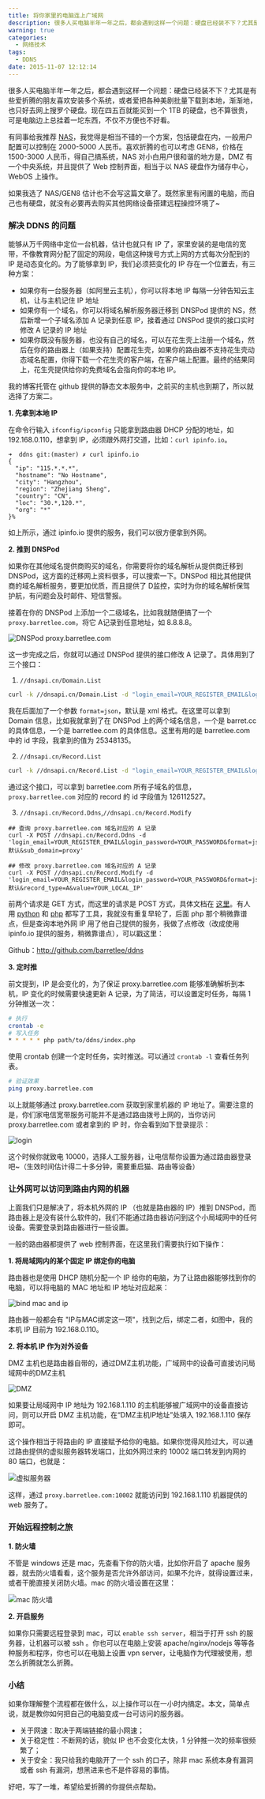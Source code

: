 ```yaml
---
title: 将你家里的电脑连上广域网
description: 很多人买电脑半年一年之后，都会遇到这样一个问题：硬盘已经装不下？尤其是有些爱折腾的朋友喜欢安装多个系统，或者爱把各种美剧批量下载到本地，渐渐地，也只好去网上搜罗个硬盘。现在四五百就能买到一个 1TB 的硬盘，也不算很贵，可是电脑边上总挂着一坨东西，不仅不方便也不好看。
warning: true
categories:
  - 网络技术
tags:
  - DDNS
date: 2015-11-07 12:12:14
---
```



很多人买电脑半年一年之后，都会遇到这样一个问题：硬盘已经装不下？尤其是有些爱折腾的朋友喜欢安装多个系统，或者爱把各种美剧批量下载到本地，渐渐地，也只好去网上搜罗个硬盘。现在四五百就能买到一个 1TB 的硬盘，也不算很贵，可是电脑边上总挂着一坨东西，不仅不方便也不好看。

<!--more-->

有同事给我推荐 [NAS](http://baike.baidu.com/link?url=pbVuGISpwCNstrRLd-ZC_z52uG0pg369bw58rDyQgS8sNgggh33mUcl6LkDrOqNBCyLM7OBfFiwENkfwUeZ-o9DJ6w_H5CRh2CDq1H3qOny)，我觉得是相当不错的一个方案，包括硬盘在内，一般用户配置可以控制在 2000-5000 人民币。喜欢折腾的也可以考虑 GEN8，价格在 1500-3000 人民币，得自己搞系统，NAS 对小白用户很和谐的地方是，DMZ 有一个中央系统，并且提供了 Web 控制界面，相当于以 NAS 硬盘作为储存中心，WebOS 上操作。

如果我选了 NAS/GEN8 估计也不会写这篇文章了。既然家里有闲置的电脑，而自己也有硬盘，就没有必要再去购买其他网络设备搭建远程操控环境了~


### 解决 DDNS 的问题

能够从万千网络中定位一台机器，估计也就只有 IP 了，家里安装的是电信的宽带，不像教育网分配了固定的网段，电信这种拨号方式上网的方式每次分配到的 IP 是动态变化的。为了能够拿到 IP，我们必须把变化的 IP 存在一个位置去，有三种方案：

- 如果你有一台服务器（如阿里云主机），你可以将本地 IP 每隔一分钟告知云主机，让与主机记住 IP 地址
- 如果你有一个域名，你可以将域名解析服务器迁移到 DNSPod 提供的 NS，然后新增一个子域名添加 A 记录到任意 IP，接着通过 DNSPod 提供的接口实时修改 A 记录的 IP 地址
- 如果你既没有服务器，也没有自己的域名，可以在花生壳上注册一个域名，然后在你的路由器上（如果支持）配置花生壳，如果你的路由器不支持花生壳动态域名配置，你得下载一个花生壳的客户端，在客户端上配置。最终的结果同上，花生壳提供给你的免费域名会指向你的本地 IP。

我的博客托管在 github 提供的静态文本服务中，之前买的主机也到期了，所以就选择了方案二。

__1. 先拿到本地 IP__

在命令行输入 `ifconfig/ipconfig` 只能拿到路由器 DHCP 分配的地址，如 192.168.0.110，想拿到 IP，必须跟外网打交道，比如：`curl ipinfo.io`。

```
➜  ddns git:(master) ✗ curl ipinfo.io
{
  "ip": "115.*.*.*",
  "hostname": "No Hostname",
  "city": "Hangzhou",
  "region": "Zhejiang Sheng",
  "country": "CN",
  "loc": "30.*,120.*",
  "org": "*"
}%
```

如上所示，通过 ipinfo.io 提供的服务，我们可以很方便拿到外网。

__2. 推到 DNSPod__

如果你在其他域名提供商购买的域名，你需要将你的域名解析从提供商迁移到 DNSPod，这方面的迁移网上资料很多，可以搜索一下。DNSPod 相比其他提供商的域名解析服务，要更加优质，而且提供了 D监控，实时为你的域名解析保驾护航，有问题会及时邮件、短信警报。

接着在你的 DNSPod 上添加一个二级域名，比如我就随便搞了一个 `proxy.barretlee.com`，将它 A记录到任意地址，如 8.8.8.8。

![DNSPod proxy.barretlee.com](//www.barretlee.com/blogimgs/2015/11/20151106_9132f343.jpg)

这一步完成之后，你就可以通过 DNSPod 提供的接口修改 A 记录了。具体用到了三个接口：

1) `//dnsapi.cn/Domain.List`

```bash
curl -k //dnsapi.cn/Domain.List -d "login_email=YOUR_REGISTER_EMAIL&login_password=YOUR_PASSWORD&format=json"
```

我在后面加了一个参数 `format=json`，默认是 xml 格式。在这里可以拿到 Domain 信息，比如我就拿到了在 DNSPod 上的两个域名信息，一个是 barret.cc 的具体信息，一个是 barretlee.com 的具体信息。这里有用的是 barretlee.com 中的 id 字段，我拿到的值为 25348135。

2) `//dnsapi.cn/Record.List`

```bash
curl -k //dnsapi.cn/Record.List -d "login_email=YOUR_REGISTER_EMAIL&login_password=YOUR_PASSWORD&format=json&domain_id=25348135"
```

通过这个接口，可以拿到 barretlee.com 所有子域名的信息，`proxy.barretlee.com` 对应的 record 的 id 字段值为 126112527。

3) `//dnsapi.cn/Record.Ddns`,`//dnsapi.cn/Record.Modify`

```
## 查询 proxy.barretlee.com 域名对应的 A 记录
curl -X POST //dnsapi.cn/Record.Ddns -d 'login_email=YOUR_REGISTER_EMAIL&login_password=YOUR_PASSWORD&format=json&domain_id=25348135&record_id=126112527&record_line=默认&sub_domain=proxy'

## 修改 proxy.barretlee.com 域名对应的 A 记录
curl -X POST //dnsapi.cn/Record.Modify -d 'login_email=YOUR_REGISTER_EMAIL&login_password=YOUR_PASSWORD&format=json&domain_id=25348135&record_id=126112527&sub_domain=proxy&record_line=默认&record_type=A&value=YOUR_LOCAL_IP'
```

前两个请求是 GET 方式，而这里的请求是 POST 方式，具体文档在 [这里](http://www.dnspod.cn/docs/records.html#record-modify)。有人用 [python](//gist.github.com/chuangbo/833369) 和 [php](//github.com/William-Sang/ddns) 都写了工具，我就没有重复早轮了，后面 php 那个稍微靠谱点，但是查询本地外网 IP 用了他自己提供的服务，我做了点修改（改成使用 ipinfo.io 提供的服务，稍微靠谱点），可以戳这里：

Github：<http://github.com/barretlee/ddns>

__3. 定时推__

前文提到，IP 是会变化的，为了保证 proxy.barretlee.com 能够准确解析到本机，IP 变化的时候需要快速更新 A 记录，为了简洁，可以设置定时任务，每隔 1 分钟推送一次：

```bash
# 执行
crontab -e 
# 写入任务
* * * * * php path/to/ddns/index.php
```

使用 crontab 创建一个定时任务，实时推送。可以通过 `crontab -l` 查看任务列表。

```bash
# 验证效果
ping proxy.barretlee.com
```

以上就能够通过 proxy.barretlee.com 获取到家里机器的 IP 地址了。需要注意的是，你们家电信宽带服务可能并不是通过路由拨号上网的，当你访问 proxy.barretlee.com 或者拿到的 IP 时，你会看到如下登录提示：

![login](//www.barretlee.com/blogimgs/2015/11/20151106_b70393af.jpg)

这个时候你就致电 10000，选择人工服务器，让电信帮你设置为通过路由器登录吧~（生效时间估计得二十多分钟，需要重启猫、路由等设备）

### 让外网可以访问到路由内网的机器

上面我们只是解决了，将本机外网的 IP （也就是路由器的 IP）推到 DNSPod，而路由器上是没有装什么软件的，我们不能通过路由器访问到这个小局域网中的任何设备。需要登录到路由器进行一些设置。

一般的路由器都提供了 web 控制界面，在这里我们需要执行如下操作：

__1. 将局域网内的某个固定 IP 绑定你的电脑__

路由器也是使用 DHCP 随机分配一个 IP 给你的电脑，为了让路由器能够找到你的电脑，可以将电脑的 MAC 地址和 IP 地址对应起来：

![bind mac and ip](//www.barretlee.com/blogimgs/2015/11/20151106_c3a4f190.jpg)

路由器一般都会有 "IP与MAC绑定这一项"，找到之后，绑定二者，如图中，我的本机 IP 目前为 192.168.0.110。

__2. 将本机 IP 作为对外设备__

DMZ 主机也是路由器自带的，通过DMZ主机功能，广域网中的设备可直接访问局域网中的DMZ主机

![DMZ](//www.barretlee.com/blogimgs/2015/11/20151106_5f3aa844.jpg)

如果要让局域网中 IP 地址为 192.168.1.110 的主机能够被广域网中的设备直接访问，则可以开启 DMZ 主机功能，在“DMZ主机IP地址”处填入 192.168.1.110 保存即可。

这个操作相当于将路由的 IP 直接赋予给你的电脑。如果你觉得风险过大，可以通过路由提供的虚拟服务器转发端口，比如外网过来的 10002 端口转发到内网的 80 端口，也就是：

![虚拟服务器](//www.barretlee.com/blogimgs/2015/11/20151106_1e414c34.jpg)

这样，通过 `proxy.barretlee.com:10002` 就能访问到 192.168.1.110 机器提供的 web 服务了。

### 开始远程控制之旅

__1. 防火墙__

不管是 windows 还是 mac，先查看下你的防火墙，比如你开启了 apache 服务器，就去防火墙看看，这个服务是否允许外部访问，如果不允许，就得设置过来，或者干脆直接关闭防火墙。mac 的防火墙设置在这里：

![mac 防火墙](//www.barretlee.com/blogimgs/2015/11/20151106_57305bb6.jpg)

__2. 开启服务__

如果你只需要远程登录到 mac，可以 `enable ssh server`，相当于打开 ssh 的服务器，让机器可以被 ssh 。你也可以在电脑上安装 apache/nginx/nodejs 等等各种服务和程序，你也可以在电脑上设置 vpn server，让电脑作为代理被使用，想怎么折腾就怎么折腾。


### 小结

如果你理解整个流程都在做什么，以上操作可以在一小时内搞定。本文，简单点说，就是教你如何把自己的电脑变成一台可访问的服务器。

- 关于网速：取决于两端链接的最小网速；
- 关于稳定性：不断网的话，貌似 IP 也不会变化太快，1 分钟推一次的频率很频繁了；
- 关于安全：我只给我的电脑开了一个 ssh 的口子，除非 mac 系统本身有漏洞或者 ssh 有漏洞，想黑进来也不是件容易的事情。

好吧，写了一堆，希望给爱折腾的你提供点帮助。
